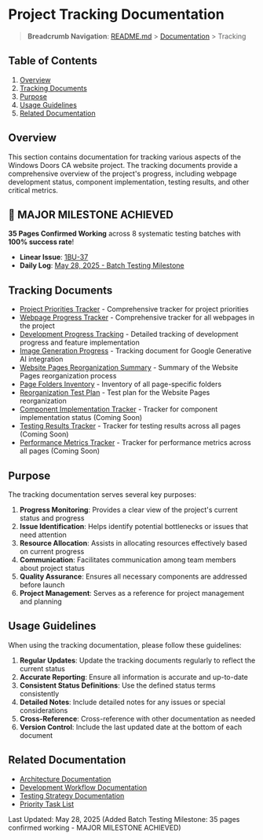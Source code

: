 # Project Tracking Documentation

> **Breadcrumb Navigation**: [README.md](../../README.md) > [Documentation](../index.md) > Tracking

## Table of Contents

1. [Overview](#overview)
2. [Tracking Documents](#tracking-documents)
3. [Purpose](#purpose)
4. [Usage Guidelines](#usage-guidelines)
5. [Related Documentation](#related-documentation)

## Overview

This section contains documentation for tracking various aspects of the Windows Doors CA website project. The tracking documents provide a comprehensive overview of the project's progress, including webpage development status, component implementation, testing results, and other critical metrics.

## 🎯 MAJOR MILESTONE ACHIEVED

**35 Pages Confirmed Working** across 8 systematic testing batches with **100% success rate**!

- **Linear Issue**: [1BU-37](https://linear.app/1builder/issue/1BU-37/milestone-completed-35-pages-across-8-testing-batches)
- **Daily Log**: [May 28, 2025 - Batch Testing Milestone](../daily-logs/2025-05-28-batch-testing-milestone-35-pages-complete.md)

## Tracking Documents

- [Project Priorities Tracker](./project-priorities.md) - Comprehensive tracker for project priorities
- [Webpage Progress Tracker](./webpage-progress-tracker.md) - Comprehensive tracker for all webpages in the project
- [Development Progress Tracking](./tracking-progress.md) - Detailed tracking of development progress and feature implementation
- [Image Generation Progress](./image-generation-progress.md) - Tracking document for Google Generative AI integration
- [Website Pages Reorganization Summary](./website-pages-reorganization-summary.md) - Summary of the Website Pages reorganization process
- [Page Folders Inventory](./page-folders-inventory.md) - Inventory of all page-specific folders
- [Reorganization Test Plan](./reorganization-test-plan.md) - Test plan for the Website Pages reorganization
- [Component Implementation Tracker](./component-implementation-tracker.md) - Tracker for component implementation status (Coming Soon)
- [Testing Results Tracker](./testing-results-tracker.md) - Tracker for testing results across all pages (Coming Soon)
- [Performance Metrics Tracker](./performance-metrics-tracker.md) - Tracker for performance metrics across all pages (Coming Soon)

## Purpose

The tracking documentation serves several key purposes:

1. **Progress Monitoring**: Provides a clear view of the project's current status and progress
2. **Issue Identification**: Helps identify potential bottlenecks or issues that need attention
3. **Resource Allocation**: Assists in allocating resources effectively based on current progress
4. **Communication**: Facilitates communication among team members about project status
5. **Quality Assurance**: Ensures all necessary components are addressed before launch
6. **Project Management**: Serves as a reference for project management and planning

## Usage Guidelines

When using the tracking documentation, please follow these guidelines:

1. **Regular Updates**: Update the tracking documents regularly to reflect the current status
2. **Accurate Reporting**: Ensure all information is accurate and up-to-date
3. **Consistent Status Definitions**: Use the defined status terms consistently
4. **Detailed Notes**: Include detailed notes for any issues or special considerations
5. **Cross-Reference**: Cross-reference with other documentation as needed
6. **Version Control**: Include the last updated date at the bottom of each document

## Related Documentation

- [Architecture Documentation](../architecture/architecture-documentation.md)
- [Development Workflow Documentation](../processes/development-workflow.md)
- [Testing Strategy Documentation](../testing/testing-strategy.md)
- [Priority Task List](../priority-list.md)

Last Updated: May 28, 2025 (Added Batch Testing Milestone: 35 pages confirmed working - MAJOR MILESTONE ACHIEVED)
